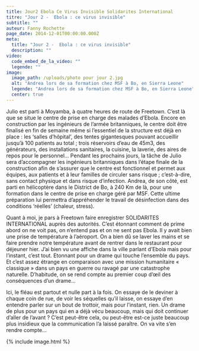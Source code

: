 ```yaml
---
title: Jour2 Ebola Ce Virus Invisible Solidarites International
titre: "Jour 2 -  Ebola : ce virus invisible"
subtitle: ""
auteur: Fanny Rochette
page_date: 2014-12-01T00:00:00.000Z
meta:
  title: "Jour 2 -  Ebola : ce virus invisible"
  description: ""
video:
  code_embed_de_la_video: ""
  legende: ""
image:
  image_path: /uploads/photo pour jour 2.jpg
  alt: "Andrea lors de sa formation chez MSF à Bo, en Sierra Leone"
  legende: "Andrea lors de sa formation chez MSF à Bo, en Sierra Leone"
  center: true
---
```

Julio est parti &agrave; Moyamba, &agrave; quatre heures de route de Freetown. C’est l&agrave; que se situe le centre de prise en charge des malades d’Ebola.  Encore en construction par les ing&eacute;nieurs de l’arm&eacute;e britanniques, le centre doit &ecirc;tre finalis&eacute; en fin de semaine m&ecirc;me si l’essentiel de la structure est d&eacute;j&agrave; en place : les ‘salles d’h&ocirc;pital’, des tentes gigantesques  pouvant accueillir jusqu’&agrave; 100 patients au total ; trois r&eacute;servoirs d’eau de 45m3, des g&eacute;n&eacute;rateurs, des installations sanitaires, la cuisine, la laverie, des aires de repos pour le personnel…  Pendant les prochains jours, la t&acirc;che de Julio sera d’accompagner les ing&eacute;nieurs britanniques dans l’&eacute;tape finale de la construction afin de s’assurer que le centre est fonctionnel et permet aux &eacute;quipes, aux patients et &agrave; leur familles de circuler sans risque ; c’est-&agrave;-dire, sans contact physique et dans risque d’infection. Andrea, de son c&ocirc;t&eacute;, est parti en h&eacute;licopt&egrave;re dans le District de Bo, &agrave; 240 Km de l&agrave;, pour une formation dans le centre de prise en charge g&eacute;r&eacute; par MSF. Cette ultime pr&eacute;paration lui permettra d’appr&eacute;hender le travail de d&eacute;sinfection dans des conditions ‘r&eacute;elles’ (chaleur, stress).

Quant &agrave; moi, je pars &agrave; Freetown faire enregistrer SOLIDARITES INTERNATIONAL aupr&egrave;s des autorit&eacute;s. C’est &eacute;tonnant comment de prime abord on ne voit pas, on n’entend pas et on ne sent pas Ebola. Il y avait bien une prise de temp&eacute;rature &agrave; l’a&eacute;roport. On a bien d&ucirc; se laver les mains et se faire prendre notre temp&eacute;rature avant de rentrer dans le restaurant pour d&eacute;jeuner hier. J’ai bien vu une affiche dans la ville parlant d’Ebola mais pour l’instant, c’est tout. Etonnant pour un drame qui touche l’ensemble du pays. Et c’est assez &eacute;trange en comparaison avec une mission humanitaire &laquo; classique &raquo; dans un pays en guerre ou ravag&eacute; par une catastrophe naturelle. D’habitude, on se rend compte au premier coup d’œil des cons&eacute;quences d’un drame...

Ici, le fl&eacute;au est partout et nulle part &agrave; la fois. On essaye de le deviner &agrave; chaque coin de rue, de voir les s&eacute;quelles qu’il laisse, on essaye d’en entendre parler sur un bout de trottoir, mais pour l’instant, rien. Un drame de plus pour un pays qui en a d&eacute;j&agrave; v&eacute;cu beaucoup, mais qui doit continuer d’aller de l’avant ? C’est peut-&ecirc;tre cela, ou peut-&ecirc;tre est-ce juste beaucoup plus insidieux que la communication l’a laiss&eacute; para&icirc;tre. On va vite s’en rendre compte… 

{% include image.html %}
